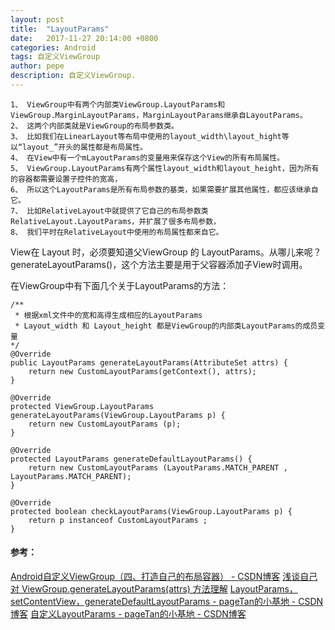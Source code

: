 ```yaml
---
layout: post
title:  "LayoutParams"
date:   2017-11-27 20:14:00 +0800
categories: Android
tags: 自定义ViewGroup
author: pepe
description: 自定义ViewGroup.
---
```


    1、 ViewGroup中有两个内部类ViewGroup.LayoutParams和ViewGroup.MarginLayoutParams，MarginLayoutParams继承自LayoutParams。   
    2、 这两个内部类就是ViewGroup的布局参数类。
    3、 比如我们在LinearLayout等布局中使用的layout_width\layout_hight等以“layout_”开头的属性都是布局属性。 
    4、 在View中有一个mLayoutParams的变量用来保存这个View的所有布局属性。
    5、 ViewGroup.LayoutParams有两个属性layout_width和layout_height，因为所有的容器都需要设置子控件的宽高，
    6、 所以这个LayoutParams是所有布局参数的基类，如果需要扩展其他属性，都应该继承自它。
    7、 比如RelativeLayout中就提供了它自己的布局参数类RelativeLayout.LayoutParams，并扩展了很多布局参数，
    8、 我们平时在RelativeLayout中使用的布局属性都来自它。
    
View在 Layout 时，必须要知道父ViewGroup 的 LayoutParams。从哪儿来呢？
generateLayoutParams()，这个方法主要是用于父容器添加子View时调用。

在ViewGroup中有下面几个关于LayoutParams的方法：
~~~
/**
 * 根据xml文件中的宽和高得生成相应的LayoutParams
 * Layout_width 和 Layout_height 都是ViewGroup的内部类LayoutParams的成员变量
*/
@Override
public LayoutParams generateLayoutParams(AttributeSet attrs) {
    return new CustomLayoutParams(getContext(), attrs);
}

@Override
protected ViewGroup.LayoutParams generateLayoutParams(ViewGroup.LayoutParams p) {
    return new CustomLayoutParams (p);
}

@Override
protected LayoutParams generateDefaultLayoutParams() {
    return new CustomLayoutParams (LayoutParams.MATCH_PARENT , LayoutParams.MATCH_PARENT);
}

@Override
protected boolean checkLayoutParams(ViewGroup.LayoutParams p) {
    return p instanceof CustomLayoutParams ;
}
~~~

   
   

#### 参考：

[Android自定义ViewGroup（四、打造自己的布局容器） - CSDN博客](http://blog.csdn.net/xmxkf/article/details/51500304#￢ﾑﾢ-￩ﾇﾍ￥ﾆﾙgeneratelayoutparams)
[浅谈自己对 ViewGroup.generateLayoutParams(attrs) 方法理解](http://www.360doc.com/content/15/1030/11/16427899_509413926.shtml)
[LayoutParams，setContentView，generateDefaultLayoutParams - pageTan的小基地 - CSDN博客](http://blog.csdn.net/u013818990/article/details/50570944)
[自定义LayoutParams - pageTan的小基地 - CSDN博客](http://blog.csdn.net/u013818990/article/details/50603889)


